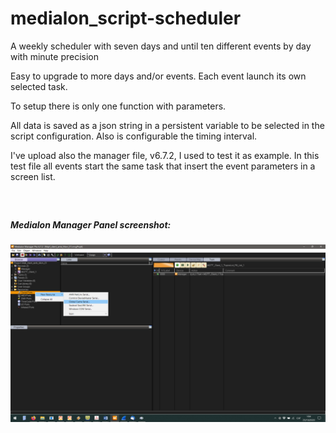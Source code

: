 # medialon_script-scheduler
A weekly scheduler with seven days and until ten different events by day with minute precision

Easy to upgrade to more days and/or events. 
Each event launch its own selected task.

To setup there is only one function with parameters.

All data is saved as a json string in a persistent variable to be selected in the script configuration. 
Also is configurable the timing interval.

I've upload also the manager file, v6.7.2, I used to test it as example.
In this test file all events start the same task that insert the event parameters in a screen list. 

##### <br/>
##### Medialon Manager Panel screenshot:

![Image of panel](screenshots/panel_scheduler.png)
